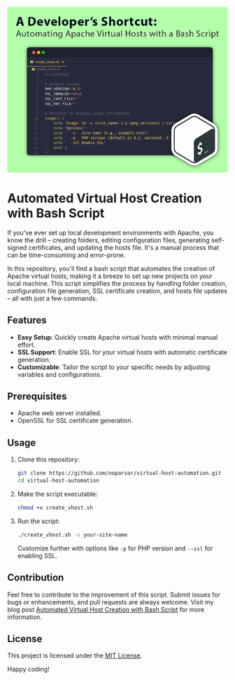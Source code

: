 ![Automated Virtual Host Creation with Bash Script](https://github.com/noparvar/virtual-host-automation/blob/main/automated-apache-virtual-hosts-creation-with-a-bash-script.jpg?raw=true)

# Automated Virtual Host Creation with Bash Script

If you've ever set up local development environments with Apache, you know the drill – creating folders, editing configuration files, generating self-signed certificates, and updating the hosts file. It's a manual process that can be time-consuming and error-prone.

In this repository, you'll find a bash script that automates the creation of Apache virtual hosts, making it a breeze to set up new projects on your local machine. This script simplifies the process by handling folder creation, configuration file generation, SSL certificate creation, and hosts file updates – all with just a few commands.

## Features

- **Easy Setup**: Quickly create Apache virtual hosts with minimal manual effort.
- **SSL Support**: Enable SSL for your virtual hosts with automatic certificate generation.
- **Customizable**: Tailor the script to your specific needs by adjusting variables and configurations.

## Prerequisites

- Apache web server installed.
- OpenSSL for SSL certificate generation.

## Usage

1. Clone this repository:

    ```bash
    git clone https://github.com/noparvar/virtual-host-automation.git
    cd virtual-host-automation
    ```

2. Make the script executable:

    ```bash
    chmod +x create_vhost.sh
    ```

3. Run the script:

    ```bash
    ./create_vhost.sh -s your-site-name
    ```

    Customize further with options like `-p` for PHP version and `--ssl` for enabling SSL.

## Contribution

Feel free to contribute to the improvement of this script. Submit issues for bugs or enhancements, and pull requests are always welcome.
Visit my blog post [Automated Virtual Host Creation with Bash Script](https://www.noparvar.net/blog/automating-apache-virtual-host-creation-with-a-bash-script/) for more information.

## License

This project is licensed under the [MIT License](https://opensource.org/licenses/MIT).

Happy coding!
